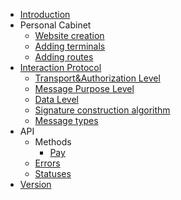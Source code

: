 - [Introduction](/)
- Personal Cabinet
  - [Website creation](pers_cab_website_creation.md)
  - [Adding terminals](pers_cab_add_terminal.md)
  - [Adding routes](pers_cab_route_creation.md)  
- [Interaction Protocol](interaction_protocol.md)
  - [Transport&Authorization Level](transport_level.md)
  - [Message Purpose Level](purpose_level.md)
  - [Data Level](data_level.md)
  - [Signature construction algorithm](signatur_alghoritm.md)
  - [Message types](message_types.md)
- API
  - Methods
    - [Pay](api/pay.md)
  - [Errors](api/errors.md)
  - [Statuses](api/statuses.md)
- [Version](version.md)